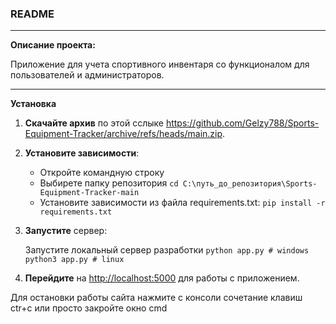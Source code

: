 ### README
***
**Описание проекта:**

Приложение для учета спортивного инвентаря со функционалом для пользователей и администраторов.
***
**Установка**

1. **Скачайте архив** по этой сслыке <https://github.com/Gelzy788/Sports-Equipment-Tracker/archive/refs/heads/main.zip>.

2. **Установите зависимости**:
      * Откройте командную строку
      * Выбирете папку репозитория ```cd C:\путь_до_репозитория\Sports-Equipment-Tracker-main```          
      * Установите зависимости из файла requirements.txt:  ```pip install -r requirements.txt```

4. **Запустите** сервер:

   Запустите локальный сервер разработки
    ```python app.py # windows```
   ```python3 app.py # linux```

6. **Перейдите** на <http://localhost:5000> для работы с приложением.


Для остановки работы сайта нажмите с консоли сочетание клавиш ctr+c или просто закройте окно cmd
